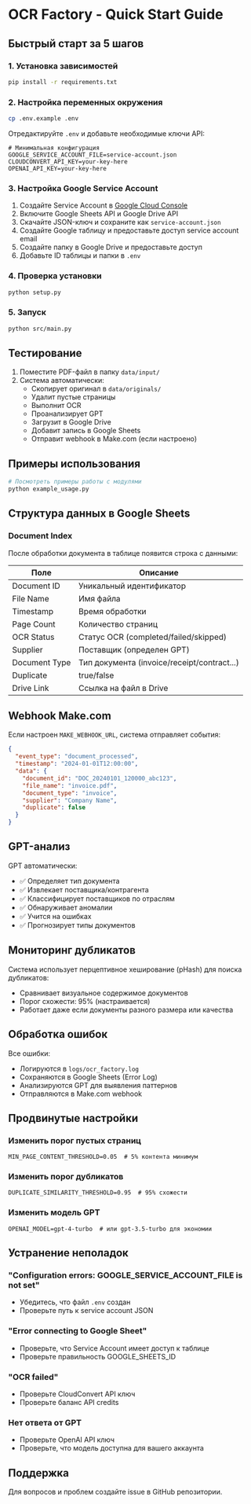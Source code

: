 # OCR Factory - Quick Start Guide

## Быстрый старт за 5 шагов

### 1. Установка зависимостей

```bash
pip install -r requirements.txt
```

### 2. Настройка переменных окружения

```bash
cp .env.example .env
```

Отредактируйте `.env` и добавьте необходимые ключи API:

```env
# Минимальная конфигурация
GOOGLE_SERVICE_ACCOUNT_FILE=service-account.json
CLOUDCONVERT_API_KEY=your-key-here
OPENAI_API_KEY=your-key-here
```

### 3. Настройка Google Service Account

1. Создайте Service Account в [Google Cloud Console](https://console.cloud.google.com/)
2. Включите Google Sheets API и Google Drive API
3. Скачайте JSON-ключ и сохраните как `service-account.json`
4. Создайте Google таблицу и предоставьте доступ service account email
5. Создайте папку в Google Drive и предоставьте доступ
6. Добавьте ID таблицы и папки в `.env`

### 4. Проверка установки

```bash
python setup.py
```

### 5. Запуск

```bash
python src/main.py
```

## Тестирование

1. Поместите PDF-файл в папку `data/input/`
2. Система автоматически:
   - Скопирует оригинал в `data/originals/`
   - Удалит пустые страницы
   - Выполнит OCR
   - Проанализирует GPT
   - Загрузит в Google Drive
   - Добавит запись в Google Sheets
   - Отправит webhook в Make.com (если настроено)

## Примеры использования

```bash
# Посмотреть примеры работы с модулями
python example_usage.py
```

## Структура данных в Google Sheets

### Document Index
После обработки документа в таблице появится строка с данными:

| Поле | Описание |
|------|----------|
| Document ID | Уникальный идентификатор |
| File Name | Имя файла |
| Timestamp | Время обработки |
| Page Count | Количество страниц |
| OCR Status | Статус OCR (completed/failed/skipped) |
| Supplier | Поставщик (определен GPT) |
| Document Type | Тип документа (invoice/receipt/contract...) |
| Duplicate | true/false |
| Drive Link | Ссылка на файл в Drive |

## Webhook Make.com

Если настроен `MAKE_WEBHOOK_URL`, система отправляет события:

```json
{
  "event_type": "document_processed",
  "timestamp": "2024-01-01T12:00:00",
  "data": {
    "document_id": "DOC_20240101_120000_abc123",
    "file_name": "invoice.pdf",
    "document_type": "invoice",
    "supplier": "Company Name",
    "duplicate": false
  }
}
```

## GPT-анализ

GPT автоматически:
- ✅ Определяет тип документа
- ✅ Извлекает поставщика/контрагента
- ✅ Классифицирует поставщиков по отраслям
- ✅ Обнаруживает аномалии
- ✅ Учится на ошибках
- ✅ Прогнозирует типы документов

## Мониторинг дубликатов

Система использует перцептивное хеширование (pHash) для поиска дубликатов:
- Сравнивает визуальное содержимое документов
- Порог схожести: 95% (настраивается)
- Работает даже если документы разного размера или качества

## Обработка ошибок

Все ошибки:
- Логируются в `logs/ocr_factory.log`
- Сохраняются в Google Sheets (Error Log)
- Анализируются GPT для выявления паттернов
- Отправляются в Make.com webhook

## Продвинутые настройки

### Изменить порог пустых страниц
```env
MIN_PAGE_CONTENT_THRESHOLD=0.05  # 5% контента минимум
```

### Изменить порог дубликатов
```env
DUPLICATE_SIMILARITY_THRESHOLD=0.95  # 95% схожести
```

### Изменить модель GPT
```env
OPENAI_MODEL=gpt-4-turbo  # или gpt-3.5-turbo для экономии
```

## Устранение неполадок

### "Configuration errors: GOOGLE_SERVICE_ACCOUNT_FILE is not set"
- Убедитесь, что файл `.env` создан
- Проверьте путь к service account JSON

### "Error connecting to Google Sheet"
- Проверьте, что Service Account имеет доступ к таблице
- Проверьте правильность GOOGLE_SHEETS_ID

### "OCR failed"
- Проверьте CloudConvert API ключ
- Проверьте баланс API credits

### Нет ответа от GPT
- Проверьте OpenAI API ключ
- Проверьте, что модель доступна для вашего аккаунта

## Поддержка

Для вопросов и проблем создайте issue в GitHub репозитории.

